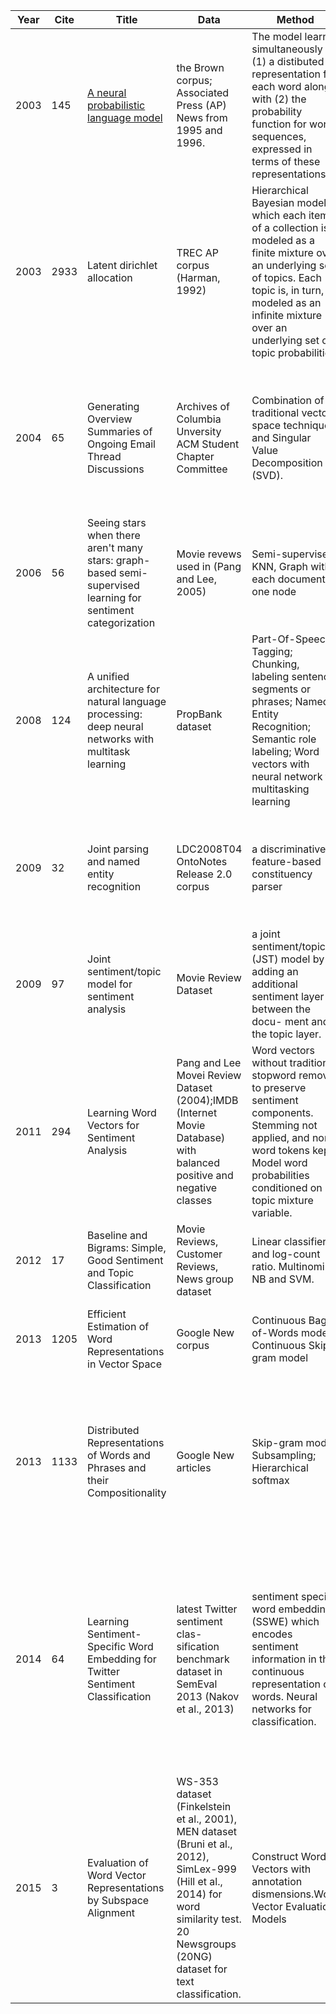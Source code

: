 | Year | Cite | Title                                                                                                        | Data                                                                                                                                                                                        | Method                                                                                                                                                                                                                                | Evaluation                                                                                                                                                                                 |
|------|------|--------------------------------------------------------------------------------------------------------------|---------------------------------------------------------------------------------------------------------------------------------------------------------------------------------------------|---------------------------------------------------------------------------------------------------------------------------------------------------------------------------------------------------------------------------------------|--------------------------------------------------------------------------------------------------------------------------------------------------------------------------------------------|
| 2003 | 145  | [A neural probabilistic language model](http://link.springer.com/chapter/10.1007/3-540-33486-6_6)                                                                        | the Brown corpus; Associated Press (AP) News from 1995 and 1996.                                                                                                                            | The model learns simultaneously (1) a distibuted representation for each word along with (2) the probability function for word sequences, expressed in terms of these representations.                                                | improves on state-of-the-art n-gram models, and that the proposed approach allows to take advantage of longer contexts.                                                                    |
| 2003 | 2933 | Latent dirichlet allocation                                                                                  | TREC AP corpus (Harman, 1992)                                                                                                                                                               | Hierarchical Bayesian model in which each item of a collection is modeled as a finite mixture over an underlying set of topics. Each topic is, in turn, modeled as an infinite mixture over an underlying set of topic probabilities. |                                                                                                                                                                                            |
| 2004 | 65   | Generating Overview Summaries of Ongoing Email Thread Discussions                                            | Archives of Columbia Unversity ACM Student Chapter Committee                                                                                                                                | Combination of traditional vector space techniques and Singular Value Decomposition (SVD).                                                                                                                                            | a combination of simple word vector approaches with singular value decomposition approaches do well at extracting discussion issues.                                                       |
| 2006 | 56   | Seeing stars when there aren't many stars: graph-based semi-supervised learning for sentiment categorization | Movie revews used in (Pang and Lee, 2005)                                                                                                                                                   | Semi-supervised, KNN, Graph with each document at one node                                                                                                                                                                            | Achieved better performance than all other methods in all four author corpora                                                                                                              |
| 2008 | 124  | A unified architecture for natural language processing: deep neural networks with multitask learning         | PropBank dataset                                                                                                                                                                            | Part-Of-Speech Tagging; Chunking, labeling sentence segments or phrases; Named Entity Recognition; Semantic role labeling; Word vectors with neural network for multitasking learning                                                 | Improve the SRL(Semantic Role Labeling) performance                                                                                                                                        |
| 2009 | 32   | Joint parsing and named entity recognition                                                                   | LDC2008T04 OntoNotes Release 2.0 corpus                                                                                                                                                     | a discriminative feature-based constituency parser                                                                                                                                                                                    | improvements of up to 1.36% absolute F1 for parsing, and up to 9.0% F1 for named entity recognition                                                                                        |
| 2009 | 97   | Joint sentiment/topic model for sentiment analysis                                                           | Movie Review Dataset                                                                                                                                                                        | a joint sentiment/topic (JST) model by adding an additional sentiment layer between the docu- ment and the topic layer.                                                                                                               | Unsupervised. Accuracy is lower but close to other listed methods.                                                                                                                         |
| 2011 | 294  | Learning Word Vectors for Sentiment Analysis                                                                 | Pang and Lee Movei Review Dataset (2004);IMDB (Internet Movie Database) with balanced positive and negative classes                                                                         | Word vectors without traditional stopword removal to preserve sentiment components. Stemming not applied, and non-word tokens kept. Model word probabilities conditioned on topic mixture variable.                                   | Both models (w/wo sentiment term) perform better than LSA. Improvement over the bag-of-word baseline.                                                                                      |
| 2012 | 17   | Baseline and Bigrams: Simple, Good Sentiment and Topic Classification                                        | Movie Reviews, Customer Reviews, News group dataset                                                                                                                                         | Linear classifier and log-count ratio. Multinominal NB and SVM.                                                                                                                                                                       | NB better at sentiment snippet task; SVM better at full-length review.                                                                                                                     |
| 2013 | 1205 | Efficient Estimation of Word Representations in Vector Space                                                 | Google New corpus                                                                                                                                                                           | Continuous Bag-of-Words model; Continuous Skip-gram model                                                                                                                                                                             | large improvements in accuracy at much lower computational cost                                                                                                                            |
| 2013 | 1133 | Distributed Representations of Words and Phrases and their Compositionality                                  | Google New articles                                                                                                                                                                         | Skip-gram model; Subsampling; Hierarchical softmax                                                                                                                                                                                    | Large amount of training data is crucial to increase the accuracy. A big Skip-gram model outperform all previously published word representation methods.                                  |
| 2014 | 64   | Learning Sentiment-Specific Word Embedding for Twitter Sentiment Classification                              | latest Twitter sentiment clas- sification benchmark dataset in SemEval 2013 (Nakov et al., 2013)                                                                                            | sentiment specific word embedding (SSWE) which encodes sentiment information in the continuous representation of words. Neural networks for classification.                                                                           | (1) the SSWE feature preforms comparably with hand-crafted freatrures in the top-performed system; (2) the performance is futhre improved by concatenating SSWE with existing feature set. |
| 2015 | 3    | Evaluation of Word Vector Representations by Subspace Alignment                                              | WS-353 dataset (Finkelstein et al., 2001), MEN dataset (Bruni et al., 2012), SimLex-999 (Hill et al., 2014) for word similarity test. 20 Newsgroups (20NG) dataset for text classification. | Construct Word Vectors with annotation dismensions.Word Vector Evaluation Models                                                                                                                                                      | Pearson correlation for intrinsic and extrinsic score r = 0.87                                                                                                                             |
